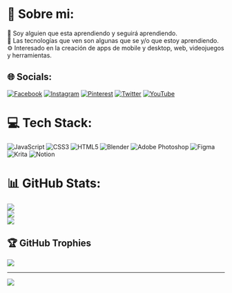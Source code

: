 # 💫 Sobre mi:
🌌 Soy alguien que esta aprendiendo y seguirá aprendiendo.<br>🧠 Las tecnologías que ven son algunas que se y/o que estoy aprendiendo.<br>⚙️ Interesado en la creación de apps de mobile y desktop, web, videojuegos y herramientas.


## 🌐 Socials:
[![Facebook](https://img.shields.io/badge/Facebook-%231877F2.svg?logo=Facebook&logoColor=white)](https://facebook.com/RayroElementorARG) [![Instagram](https://img.shields.io/badge/Instagram-%23E4405F.svg?logo=Instagram&logoColor=white)](https://instagram.com/rayro_elementor) [![Pinterest](https://img.shields.io/badge/Pinterest-%23E60023.svg?logo=Pinterest&logoColor=white)](https://pinterest.com/@RayroElementor) [![Twitter](https://img.shields.io/badge/Twitter-%231DA1F2.svg?logo=Twitter&logoColor=white)](https://twitter.com/@RayroElementor) [![YouTube](https://img.shields.io/badge/YouTube-%23FF0000.svg?logo=YouTube&logoColor=white)](https://youtube.com/@@RayroElementor) 

# 💻 Tech Stack:
![JavaScript](https://img.shields.io/badge/javascript-%23323330.svg?style=for-the-badge&logo=javascript&logoColor=%23F7DF1E) ![CSS3](https://img.shields.io/badge/css3-%231572B6.svg?style=for-the-badge&logo=css3&logoColor=white) ![HTML5](https://img.shields.io/badge/html5-%23E34F26.svg?style=for-the-badge&logo=html5&logoColor=white) ![Blender](https://img.shields.io/badge/blender-%23F5792A.svg?style=for-the-badge&logo=blender&logoColor=white) ![Adobe Photoshop](https://img.shields.io/badge/adobephotoshop-%2331A8FF.svg?style=for-the-badge&logo=adobephotoshop&logoColor=white) 	![Figma](https://img.shields.io/badge/figma-%23F24E1E.svg?style=for-the-badge&logo=figma&logoColor=white) ![Krita](https://img.shields.io/badge/Krita-203759?style=for-the-badge&logo=krita&logoColor=EEF37B) ![Notion](https://img.shields.io/badge/Notion-%23000000.svg?style=for-the-badge&logo=notion&logoColor=white)
# 📊 GitHub Stats:
![](https://github-readme-stats.vercel.app/api?username=RayroElementor&theme=dark&hide_border=true&include_all_commits=false&count_private=false)<br/>
![](https://github-readme-streak-stats.herokuapp.com/?user=RayroElementor&theme=dark&hide_border=true)<br/>
![](https://github-readme-stats.vercel.app/api/top-langs/?username=RayroElementor&theme=dark&hide_border=true&include_all_commits=false&count_private=false&layout=compact)

## 🏆 GitHub Trophies
![](https://github-profile-trophy.vercel.app/?username=RayroElementor&theme=flat&no-frame=true&no-bg=true&margin-w=4)

---
[![](https://visitcount.itsvg.in/api?id=RayroElementor&icon=0&color=12)](https://visitcount.itsvg.in)

<!-- Proudly created with GPRM ( https://gprm.itsvg.in ) -->
